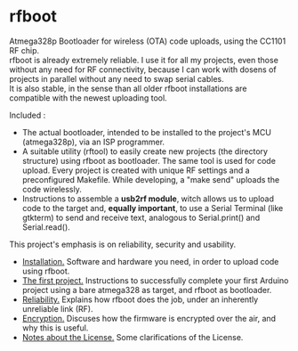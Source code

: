 # rfboot

Atmega328p Bootloader for wireless (OTA) code uploads, using the CC1101 RF chip.</br>
rfboot is already extremely reliable. I use it for all my
projects, even those without any need for RF connectivity, because I can work with dosens of
projects in parallel without any need to swap serial cables.</br>
It is also stable, in the sense than all older rfboot installations are compatible with
the newest uploading tool.

Included :

- The actual bootloader, intended to be installed to the project's MCU (atmega328p), via an
ISP programmer.
- A suitable utility (rftool) to easily create new projects (the directory structure) using rfboot as bootloader.
The same tool is used for code upload. Every project is created with unique RF settings and a
preconfigured Makefile. While developing, a "make send" uploads the code wirelessly.
- Instructions to assemble a **usb2rf module**, witch allows us to upload code to the target and,
**equally important**, to use a Serial Terminal (like gtkterm) to send and receive text,
analogous to Serial.print()  and Serial.read().

This project's emphasis is on reliability, security and usability.

- [Installation.](help/Installation.md) Software and hardware you need, in order to upload code using rfboot.
- [The first project.](help/The-First-Project.md) Instructions to successfully complete your first Arduino project using a bare atmega328 as target, and rfboot as bootloader.
- [Reliability.](help/Reliability.md) Explains how rfboot does the job, under an inherently unreliable link (RF).
- [Encryption.](help/Encryption.md) Discuses how the firmware is encrypted over the air, and why this is useful.
- [Notes about the License.](help/Notes-about-the-License.md) Some clarifications of the License.
